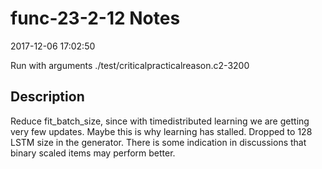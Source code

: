 # func-23-2-12 Notes

2017-12-06 17:02:50

Run with arguments ./test/criticalpracticalreason.c2-3200 

## Description

Reduce fit_batch_size, since with timedistributed learning we are getting very few updates.
Maybe this is why learning has stalled.
Dropped to 128 LSTM size in the generator. There is some indication in discussions
that binary scaled items may perform better.
